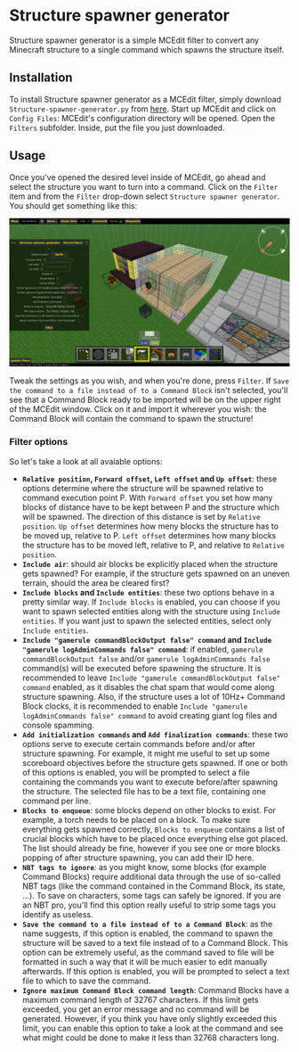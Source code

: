 # Structure spawner generator #
Structure spawner generator is a simple MCEdit filter to convert any Minecraft structure to a single command which spawns the structure itself.


## Installation ##
To install Structure spawner generator as a MCEdit filter, simply download `Structure-spawner-generator.py` from [here](https://github.com/xMamo/Structure-spawner-generator/releases/latest). Start up MCEdit and click on `Config Files`: MCEdit's configuration directory will be opened. Open the `Filters` subfolder. Inside, put the file you just downloaded.


## Usage ##
Once you've opened the desired level inside of MCEdit, go ahead and select the structure you want to turn into a command.
Click on the `Filter` item and from the `Filter` drop-down select `Structure spawner generator`. You should get something like this:

![Filter overview](https://raw.githubusercontent.com/xMamo/Structure-spawner-generator/master/filter_overview.png)

Tweak the settings as you wish, and when you're done, press `Filter`. If `Save the command to a file instead of to a Command Block` isn't selected, you'll see that a Command Block ready to be imported will be on the upper right of the MCEdit window. Click on it and import it wherever you wish: the Command Block will contain the command to spawn the structure!


### Filter options ###
So let's take a look at all avaiable options:
 - **`Relative position`, `Forward offset`, `Left offset` and `Up offset`**: these options determine where the structure will be spawned relative to command execution point P. With `Forward offset` you set how many blocks of distance have to be kept between P and the structure which will be spawned. The direction of this distance is set by `Relative position`. `Up offset` determines how meny blocks the structure has to be moved up, relative to P. `Left offset` determines how many blocks the structure has to be moved left, relative to P, and relative to `Relative position`.
 - **`Include air`**: should air blocks be explicitly placed when the structure gets spawned? For example, if the structure gets spawned on an uneven terrain, should the area be cleared first?
 - **`Include blocks` and `Include entities`**: these two options behave in a pretty similar way. If `Include blocks` is enabled, you can choose if you want to spawn selected entities along with the structure using `Include entities`. If you want just to spawn the selected entities, select only `Include entities`.
 - **`Include "gamerule commandBlockOutput false" command` and `Include "gamerule logAdminCommands false" command`**: if enabled, `gamerule commandBlockOutput false` and/or `gamerule logAdminCommands false` command(s) will be executed before spawning the structure. It is recommended to leave `Include "gamerule commandBlockOutput false" command` enabled, as it disables the chat spam that would come along structure spawning. Also, if the structure uses a lot of 10Hz+ Command Block clocks, it is recommended to enable `Include "gamerule logAdminCommands false" command` to avoid creating giant log files and console spamming.
 - **`Add initialization commands` and `Add finalization commands`**: these two options serve to execute certain commands before and/or after structure spawning. For example, it might me useful to set up some scoreboard objectives before the structure gets spawned. If one or both of this options is enabled, you will be prompted to select a file containing the commands you want to execute before/after spawning the structure. The selected file has to be a text file, containing one command per line.
 - **`Blocks to enqueue`**: some blocks depend on other blocks to exist. For example, a torch needs to be placed on a block. To make sure everything gets spawned correctly, `Blocks to enqueue` contains a list of crucial blocks which have to be placed once everything else got placed. The list should already be fine, however if you see one or more blocks popping of after structure spawning, you can add their ID here.
 - **`NBT tags to ignore`**: as you might know, some blocks (for example Command Blocks) require additional data through the use of so-called NBT tags (like the command contained in the Command Block, its state, ...). To save on characters, some tags can safely be ignored. If you are an NBT pro, you'll find this option really useful to strip some tags you identify as useless.
 - **`Save the command to a file instead of to a Command Block`**: as the name suggests, if this option is enabled, the command to spawn the structure will be saved to a text file instead of to a Command Block. This option can be extremely useful, as the command saved to file will be formatted in such a way that it will be much easier to edit manually afterwards. If this option is enabled, you will be prompted to select a text file to which to save the command.
 - **`Ignore maximum Command Block command length`**: Command Blocks have a maximum command length of 32767 characters. If this limit gets exceeded, you get an error message and no command will be generated. However, if you think you have only slightly exceeded this limit, you can enable this option to take a look at the command and see what might could be done to make it less than 32768 characters long.
